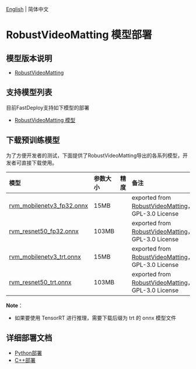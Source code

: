 [English](README_EN.md) | 简体中文
# RobustVideoMatting 模型部署

## 模型版本说明

- [RobustVideoMatting](https://github.com/PeterL1n/RobustVideoMatting/commit/81a1093)

## 支持模型列表

目前FastDeploy支持如下模型的部署

- [RobustVideoMatting 模型](https://github.com/PeterL1n/RobustVideoMatting)

## 下载预训练模型

为了方便开发者的测试，下面提供了RobustVideoMatting导出的各系列模型，开发者可直接下载使用。

| 模型                                                               | 参数大小    | 精度    | 备注 |
|:---------------------------------------------------------------- |:----- |:----- | :------ |
| [rvm_mobilenetv3_fp32.onnx](https://bj.bcebos.com/paddlehub/fastdeploy/rvm_mobilenetv3_fp32.onnx) | 15MB ||exported from [RobustVideoMatting](https://github.com/PeterL1n/RobustVideoMatting/commit/81a1093)，GPL-3.0 License |
| [rvm_resnet50_fp32.onnx](https://bj.bcebos.com/paddlehub/fastdeploy/rvm_resnet50_fp32.onnx) | 103MB | |exported from [RobustVideoMatting](https://github.com/PeterL1n/RobustVideoMatting/commit/81a1093)，GPL-3.0 License |
| [rvm_mobilenetv3_trt.onnx](https://bj.bcebos.com/paddlehub/fastdeploy/rvm_mobilenetv3_trt.onnx) | 15MB | |exported from [RobustVideoMatting](https://github.com/PeterL1n/RobustVideoMatting/commit/81a1093)，GPL-3.0 License |
| [rvm_resnet50_trt.onnx](https://bj.bcebos.com/paddlehub/fastdeploy/rvm_resnet50_trt.onnx) | 103MB | | exported from [RobustVideoMatting](https://github.com/PeterL1n/RobustVideoMatting/commit/81a1093)，GPL-3.0 License |

**Note**：
- 如果要使用 TensorRT 进行推理，需要下载后缀为 trt 的 onnx 模型文件

## 详细部署文档

- [Python部署](python)
- [C++部署](cpp)
